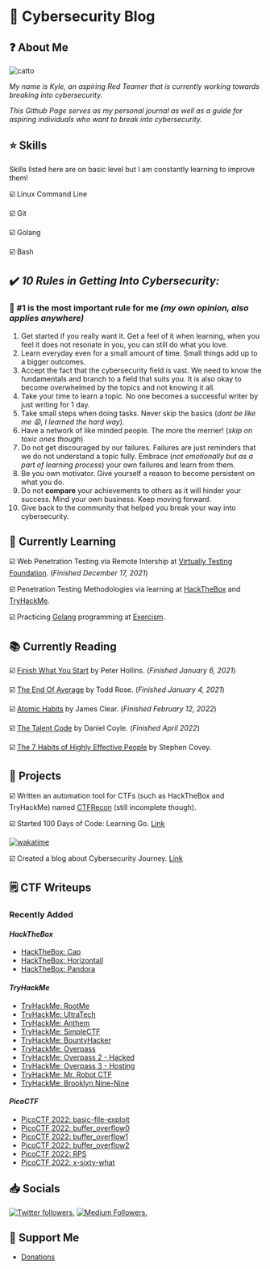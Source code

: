 # 📖 Cybersecurity Blog

## ❓ About Me

![catto](https://avatars.githubusercontent.com/u/92630210?v=4&s=100)

*My name is Kyle, an aspiring Red Teamer that is currently working towards breaking into cybersecurity.*

*This Github Page serves as my personal journal as well as a guide for aspiring individuals who want to break into cybersecurity.*

## ⭐ Skills

Skills listed here are on basic level but I am constantly learning to improve them!

☑️ Linux Command Line

☑️ Git

☑️ Golang

☑️ Bash

## ✔️ *10 Rules in Getting Into Cybersecurity:*

### 🥇 #1 is the most important rule for me *(my own opinion, also applies anywhere)*

1. Get started if you really want it. Get a feel of it when learning, when you feel it does not resonate in you, you can still do what you love.
2. Learn everyday even for a small amount of time. Small things add up to a bigger outcomes.
3. Accept the fact that the cybersecurity field is vast. We need to know the fundamentals and branch to a field that suits you. It is also okay to become overwhelmed by the topics and not knowing it all.
4. Take your time to learn a topic. No one becomes a successful writer by just writing for 1 day.
5. Take small steps when doing tasks. Never skip the basics (*dont be like me 😩, I learned the hard way*).
6. Have a network of like minded people. The more the merrier! (*skip on toxic ones though*)
7. Do not get discouraged by our failures. Failures are just reminders that we do not understand a topic fully. Embrace (*not emotionally but as a part of learning process*) your own failures and learn from them.
8. Be you own motivator. Give yourself a reason to become persistent on what you do.
9. Do not **compare** your achievements to others as it will hinder your success. Mind your own business. Keep moving forward.
10. Give back to the community that helped you break your way into cybersecurity.

## 📝 Currently Learning

☑️ Web Penetration Testing via Remote Intership at [Virtually Testing Foundation](https://virtuallytesting.com). (*Finished December 17, 2021*)
  
☑️ Penetration Testing Methodologies via learning at [HackTheBox](https://hackthebox.com) and [TryHackMe](https://tryhackme.com).
  
☑️ Practicing [Golang](https://golang.org) programming at [Exercism](https://exercism.org).
  
## 📚 Currently Reading

☑️ [Finish What You Start](https://www.amazon.com/Finish-What-You-Start-Self-Discipline/dp/1986622312) by Peter Hollins. (*Finished January 6, 2021*)

☑️ [The End Of Average](https://www.amazon.com/End-Average-Succeed-Values-Sameness/dp/0062358367) by Todd Rose. (*Finished January 4, 2021*)

☑️ [Atomic Habits](https://www.amazon.com/gp/product/0735211299/ref=as_li_qf_asin_il_tl?ie=UTF8&tag=jamesclear-20&creative=9325&linkCode=as2&creativeASIN=0735211299&linkId=abf7be794d09b977a31cce5f2315697f) by James Clear. (*Finished February 12, 2022*)

☑️ [The Talent Code](https://www.amazon.com/Talent-Code-Greatness-Born-Grown/dp/055380684X) by Daniel Coyle. (*Finished April 2022*)

☑️ [The 7 Habits of Highly Effective People](https://www.amazon.com/Habits-Highly-Effective-People-Powerful/dp/0743269519) by Stephen Covey.

## 🧪 Projects

☑️ Written an automation tool for CTFs (such as HackTheBox and TryHackMe) named [CTFRecon](https://www.github.com/hambyhacks/CTFRecon) (still incomplete though).

☑️ Started 100 Days of Code: Learning Go. [Link](https://github.com/hambyhacks/100DaysOfGo)

[![wakatime](https://wakatime.com/badge/user/eaab2c2a-fe74-487c-bd96-f9069a349620.svg)](https://wakatime.com/@eaab2c2a-fe74-487c-bd96-f9069a349620)

☑️ Created a blog about Cybersecurity Journey. [Link](https://hambyhacks.github.io)

## 🗒️ CTF Writeups

### Recently Added

#### *HackTheBox*

* [HackTheBox: Cap](https://hambyhacks.github.io/Writeups/HackTheBox/Cap/Cap)
* [HackTheBox: Horizontall](https://hambyhacks.github.io/Writeups/HackTheBox/Horizontall/Horizontall)
* [HackTheBox: Pandora](https://hambyhacks.github.io/Writeups/HackTheBox/Pandora/Pandora)

#### *TryHackMe*

* [TryHackMe: RootMe](https://hambyhacks.github.io/Writeups/TryHackMe/RootMe/RootMe)
* [TryHackMe: UltraTech](https://hambyhacks.github.io/Writeups/TryHackMe/UltraTech/UltraTech)
* [TryHackMe: Anthem](https://hambyhacks.github.io/Writeups/TryHackMe/Anthem/Anthem)
* [TryHackMe: SimpleCTF](https://hambyhacks.github.io/Writeups/TryHackMe/SimpleCTF/SimpleCTF)
* [TryHackMe: BountyHacker](https://hambyhacks.github.io/Writeups/TryHackMe/BountyHacker/BountyHacker)
* [TryHackMe: Overpass](https://hambyhacks.github.io/Writeups/TryHackMe/Overpass/Overpass)
* [TryHackMe: Overpass 2 - Hacked](https://hambyhacks.github.io/Writeups/TryHackMe/Overpass2-Hacked/Overpass2-Hacked)
* [TryHackMe: Overpass 3 - Hosting](https://hambyhacks.github.io/Writeups/TryHackMe/Overpass3-Hosting/Overpass3)
* [TryHackMe: Mr. Robot CTF](https://hambyhacks.github.io/Writeups/TryHackMe/MrRobot/MrRobot)
* [TryHackMe: Brooklyn Nine-Nine](https://hambyhacks.github.io/Writeups/TryHackMe/Brooklyn%20Nine-Nine/b99)

#### *PicoCTF*

* [PicoCTF 2022: basic-file-exploit](https://hambyhacks.github.io/Writeups/PicoCTF2022/Binary_Exploitation/basic-file-exploit/basic-file-exploit)
* [PicoCTF 2022: buffer_overflow0](https://hambyhacks.github.io/Writeups/PicoCTF2022/Binary_Exploitation/buffer_overflow0/buffer_overflow0)
* [PicoCTF 2022: buffer_overflow1](https://hambyhacks.github.io/Writeups/PicoCTF2022/Binary_Exploitation/buffer_overflow1/buffer_overflow1)
* [PicoCTF 2022: buffer_overflow2](https://hambyhacks.github.io/Writeups/PicoCTF2022/Binary_Exploitation/buffer_overflow2/buffer_overflow2)
* [PicoCTF 2022: RPS](https://hambyhacks.github.io/Writeups/PicoCTF2022/Binary_Exploitation/RPS/RPS)
* [PicoCTF 2022: x-sixty-what](https://hambyhacks.github.io/Writeups/PicoCTF2022/Binary_Exploitation/x-sixty-what/x-sixty-what)

## 📥 Socials

<p align="left">
  <a href="https://twitter.com/hambyhaxx" target="_blank"><img src="https://img.shields.io/twitter/follow/hambyhaxx?logo=twitter&style=for-the-badge" alt="Twitter followers." /></a>
  <a href="https://hambyhaxx.medium.com" target="_blank"><img src="https://img.shields.io/badge/hambyhaxx-black?style=flat&logo=medium&logoColor=white&link=https://medium.com/hambyhaxx" alt="Medium Followers."/></a>
   </p>

## 💝 Support Me

* [Donations](./donationBox)
